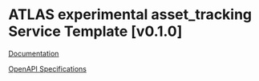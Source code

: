 # ATLAS experimental asset_tracking Service Template \[v0.1.0\]

[Documentation](https://htmlpreview.github.io/?https://github.com/atlasH2020-templates/asset_tracking/blob/v0.1/doc.html)

[OpenAPI Specifications](https://sensorsystems.iais.fraunhofer.de/doc/?url=https://raw.githubusercontent.com/atlasH2020-templates/asset_tracking/v0.1/oas)  
